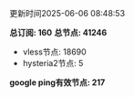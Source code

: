 更新时间2025-06-06 08:48:53

**总订阅: 160**
**总节点: 41246**
- vless节点: 18690
- hysteria2节点: 5

**google ping有效节点: 217**
